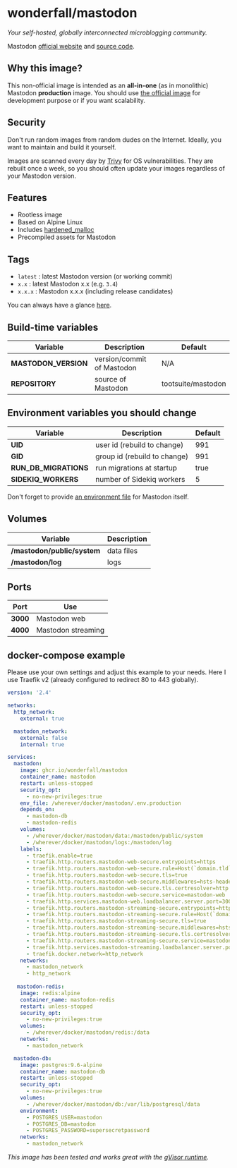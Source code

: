 # wonderfall/mastodon
*Your self-hosted, globally interconnected microblogging community.*

Mastodon [official website](https://joinmastodon.org/) and [source code](https://github.com/tootsuite/mastodon/).

## Why this image?
This non-official image is intended as an **all-in-one** (as in monolithic) Mastodon **production** image. You should use [the official image](https://hub.docker.com/r/tootsuite/mastodon) for development purpose or if you want scalability.

## Security
Don't run random images from random dudes on the Internet. Ideally, you want to maintain and build it yourself.

Images are scanned every day by [Trivy](https://github.com/aquasecurity/trivy) for OS vulnerabilities. They are rebuilt once a week, so you should often update your images regardless of your Mastodon version.

## Features
- Rootless image
- Based on Alpine Linux
- Includes [hardened_malloc](https://github.com/GrapheneOS/hardened_malloc)
- Precompiled assets for Mastodon

## Tags
- `latest` : latest Mastodon version (or working commit)
- `x.x` : latest Mastodon x.x (e.g. `3.4`)
- `x.x.x` : Mastodon x.x.x (including release candidates)

You can always have a glance [here](https://github.com/users/Wonderfall/packages/container/package/mastodon).

## Build-time variables
|          Variable         |         Description        |       Default      |
| ------------------------- | -------------------------- | ------------------ |
| **MASTODON_VERSION**      | version/commit of Mastodon |         N/A        |
| **REPOSITORY**            | source of Mastodon         | tootsuite/mastodon |

## Environment variables you should change

|          Variable         |         Description         |       Default      |
| ------------------------- | --------------------------- | ------------------ |
|           **UID**         | user id (rebuild to change) |         991        |
|           **GID**         | group id (rebuild to change)|         991        |
|    **RUN_DB_MIGRATIONS**  | run migrations at startup   |        true        |
|    **SIDEKIQ_WORKERS**    | number of Sidekiq workers   |          5         |

Don't forget to provide [an environment file](https://github.com/tootsuite/mastodon/blob/main/.env.production.sample) for Mastodon itself.

## Volumes
|          Variable            |         Description        |
| -------------------------    | -------------------------- |
| **/mastodon/public/system**  |         data files         |
| **/mastodon/log**            |            logs            |

## Ports
|              Port            |            Use             |
| -------------------------    | -------------------------- |
| **3000**                     |        Mastodon web        |
| **4000**                     |      Mastodon streaming    |

## docker-compose example
Please use your own settings and adjust this example to your needs.
Here I use Traefik v2 (already configured to redirect 80 to 443 globally).

```yaml
version: '2.4'

networks:
  http_network:
    external: true

  mastodon_network:
    external: false
    internal: true

services:
  mastodon:
    image: ghcr.io/wonderfall/mastodon
    container_name: mastodon
    restart: unless-stopped
    security_opt:
      - no-new-privileges:true
    env_file: /wherever/docker/mastodon/.env.production
    depends_on:
      - mastodon-db
      - mastodon-redis
    volumes:
      - /wherever/docker/mastodon/data:/mastodon/public/system
      - /wherever/docker/mastodon/logs:/mastodon/log
    labels:
      - traefik.enable=true
      - traefik.http.routers.mastodon-web-secure.entrypoints=https
      - traefik.http.routers.mastodon-web-secure.rule=Host(`domain.tld`)
      - traefik.http.routers.mastodon-web-secure.tls=true
      - traefik.http.routers.mastodon-web-secure.middlewares=hsts-headers@file
      - traefik.http.routers.mastodon-web-secure.tls.certresolver=http
      - traefik.http.routers.mastodon-web-secure.service=mastodon-web
      - traefik.http.services.mastodon-web.loadbalancer.server.port=3000
      - traefik.http.routers.mastodon-streaming-secure.entrypoints=https
      - traefik.http.routers.mastodon-streaming-secure.rule=Host(`domain.tld`) && PathPrefix(`/api/v1/streaming`)
      - traefik.http.routers.mastodon-streaming-secure.tls=true
      - traefik.http.routers.mastodon-streaming-secure.middlewares=hsts-headers@file
      - traefik.http.routers.mastodon-streaming-secure.tls.certresolver=http
      - traefik.http.routers.mastodon-streaming-secure.service=mastodon-streaming
      - traefik.http.services.mastodon-streaming.loadbalancer.server.port=4000
      - traefik.docker.network=http_network
    networks:
      - mastodon_network
      - http_network
 
   mastodon-redis:
    image: redis:alpine
    container_name: mastodon-redis
    restart: unless-stopped
    security_opt:
      - no-new-privileges:true
    volumes:
      - /wherever/docker/mastodon/redis:/data
    networks:
      - mastodon_network

  mastodon-db:
    image: postgres:9.6-alpine
    container_name: mastodon-db
    restart: unless-stopped
    security_opt:
      - no-new-privileges:true
    volumes:
      - /wherever/docker/mastodon/db:/var/lib/postgresql/data
    environment:
      - POSTGRES_USER=mastodon
      - POSTGRES_DB=mastodon
      - POSTGRES_PASSWORD=supersecretpassword
    networks:
      - mastodon_network
```

*This image has been tested and works great with the [gVisor runtime](https://gvisor.dev/).*
